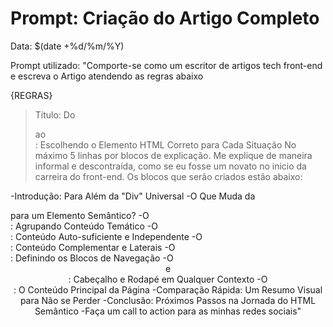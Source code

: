 # Prompt: Criação do Artigo Completo
Data: $(date +%d/%m/%Y)

Prompt utilizado:
"Comporte-se como um escritor de artigos tech front-end e escreva o Artigo atendendo as regras abaixo

{REGRAS}
>Título: Do <div> ao <article>: Escolhendo o Elemento HTML Correto para Cada Situação
> No máximo 5 linhas por blocos de explicação.
> Me explique de maneira informal e descontraída, como se eu fosse um novato no inicio da carreira do front-end.
> Os blocos que serão criados estão abaixo:

-Introdução: Para Além da "Div" Universal
-O Que Muda da <div> para um Elemento Semântico?
-O <section>: Agrupando Conteúdo Temático
-O <article>: Conteúdo Auto-suficiente e Independente
-O <aside>: Conteúdo Complementar e Laterais
-O <nav>: Definindo os Blocos de Navegação
-O <header> e <footer>: Cabeçalho e Rodapé em Qualquer Contexto
-O <main>: O Conteúdo Principal da Página
-Comparação Rápida: Um Resumo Visual para Não se Perder
-Conclusão: Próximos Passos na Jornada do HTML Semântico
-Faça um call to action para as minhas redes sociais"
